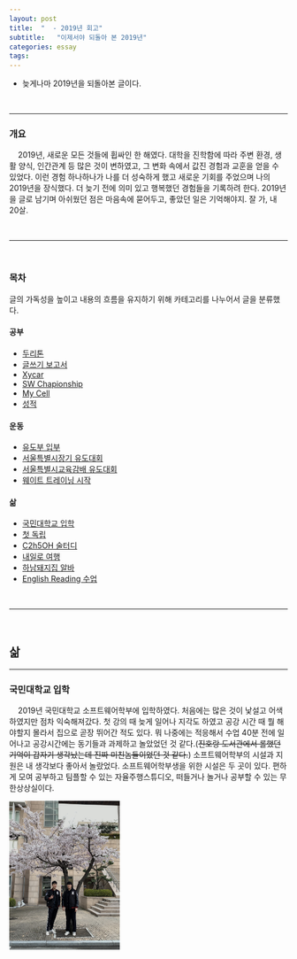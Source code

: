 ```yaml
---
layout: post
title:  "  - 2019년 회고"
subtitle:   "이제서야 되돌아 본 2019년"
categories: essay
tags: 
---
```

- 늦게나마 2019년을 되돌아본 글이다.

<br />

___



### 개요
&nbsp;&nbsp;&nbsp;&nbsp;2019년, 새로운 모든 것들에 휩싸인 한 해였다. 대학을 진학함에 따라 주변 환경, 생활 양식, 인간관계 등 많은 것이 변하였고, 그 변화 속에서 값진 경험과 교훈을 얻을 수 있었다. 이런 경험 하나하나가 나를 더 성숙하게 했고 새로운 기회를 주었으며 나의 2019년을 장식했다. 더 늦기 전에 의미 있고 행복했던 경험들을 기록하려 한다. 2019년을 글로 남기며 아쉬웠던 점은 마음속에 묻어두고, 좋았던 일은 기억해야지. 잘 가, 내 20살.



<br />

___

<br />



### 목차
글의 가독성을 높이고 내용의 흐름을 유지하기 위해 카테고리를 나누어서 글을 분류했다.


#### 공부

- [두리톤](#)
- [글쓰기 보고서](#)
- [Xycar](#)
- [SW Chapionship](#)
- [My Cell](#)
- [성적](#)


#### 운동

- [유도부 입부](#)
- [서울특별시장기 유도대회](#)
- [서울특별시교육감배 유도대회](#)
- [웨이트 트레이닝 시작](#)


#### 삶

- [국민대학교 입학](#국민대학교-입학)
- [첫 독립](#)
- [C2h5OH 술터디](#)
- [내일로 여행](#)
- [하남돼지집 알바](#)
- [English Reading 수업](#)



<br />

___

<br />



## 삶
---


### 국민대학교 입학
&nbsp;&nbsp;&nbsp;&nbsp;2019년 국민대학교 소프트웨어학부에 입학하였다. 처음에는 많은 것이 낯설고 어색하였지만 점차 익숙해져갔다. 첫 강의 때 늦게 일어나 지각도 하였고 공강 시간 때 뭘 해야할지 몰라서 집으로 곧장 뛰어간 적도 있다. 뭐 나중에는 적응해서 수업 40분 전에 일어나고 공강시간에는 동기들과 과제하고 놀았었던 것 같다.(~~진호랑 도서관에서 롤했던 기억이 갑자기 생각났는데 진짜 미친놈들이었던 것 같다.~~) 소프트웨어학부의 시설과 지원은 내 생각보다 좋아서 놀랐었다. 소프트웨어학부생을 위한 시설은 두 곳이 있다. 편하게 모여 공부하고 팀플할 수 있는 자율주행스튜디오, 떠들거나 놀거나 공부할 수 있는 무한상상실이다. 

<img src="https://github.com/ehyeok9/ehyeok9.github.io/blob/master/assets/img/%EA%B5%AD%EB%AF%BC%EB%8C%80%20%EC%9E%85%ED%95%99.jpeg" alt="alt text" width="200"/>